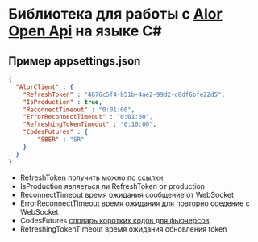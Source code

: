 # Библиотека для работы с [Alor Open Api](https://alor.dev/docs)  на языке C#
## Пример appsettings.json

```json
{
  "AlorClient" : {  
	"RefreshToken" : "4876c5f4-b51b-4ae2-99d2-d8df6bfe22d5",
	"IsProduction" : true,
	"ReconnectTimeout" : "0:01:00",
	"ErrorReconnectTimeout" : "0:01:00",
	"RefreshingTokenTimeout" : "0:10:00",
	"CodesFutures" : {
		"SBER" : "SR"
	}
  }
}
```

- RefreshToken получить можно по [ссылки](https://alor.dev/open-api-tokens)
- IsProduction являеться ли RefreshToken от production
- ReconnectTimeout время ожидания сообщение от WebSocket
- ErrorReconnectTimeout время ожидания для повторно соедение с WebSocket
- CodesFutures [словарь коротких кодов для фьючерсов](https://www.moex.com/s205)
- RefreshingTokenTimeout  время ожидания обновления token